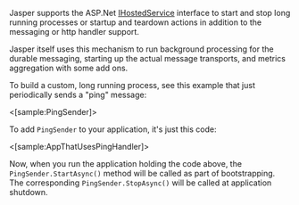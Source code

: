 <!--title:Long Running Processes with IHostedService-->

Jasper supports the ASP.Net [IHostedService](https://www.stevejgordon.co.uk/asp-net-core-2-ihostedservice)
interface to start and stop long running processes or startup and teardown actions in addition to the messaging or
http handler support.

Jasper itself uses this mechanism to run background processing for the durable messaging, starting up the actual message transports,
and metrics aggregation with some add ons.

To build a custom, long running process, see this example that just periodically sends a "ping" message:

<[sample:PingSender]>

To add `PingSender` to your application, it's just this code:

<[sample:AppThatUsesPingHandler]>

Now, when you run the application holding the code above, the `PingSender.StartAsync()` method will be called
as part of bootstrapping. The corresponding `PingSender.StopAsync()` will be called at application shutdown.